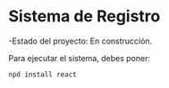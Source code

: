 <h1>Sistema de Registro</h1>
-Estado del proyecto: En construcción.

Para ejecutar el sistema, debes poner:

```npd install react```
